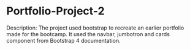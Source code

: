# Portfolio-Project-2
Description: The project used bootstrap to recreate an earlier portfolio made for the bootcamp. It used the navbar, jumbotron and cards component from Bootstrap 4 documentation.

